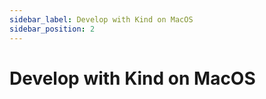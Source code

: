 ```yaml
---
sidebar_label: Develop with Kind on MacOS
sidebar_position: 2
---
```


# Develop with Kind on MacOS
